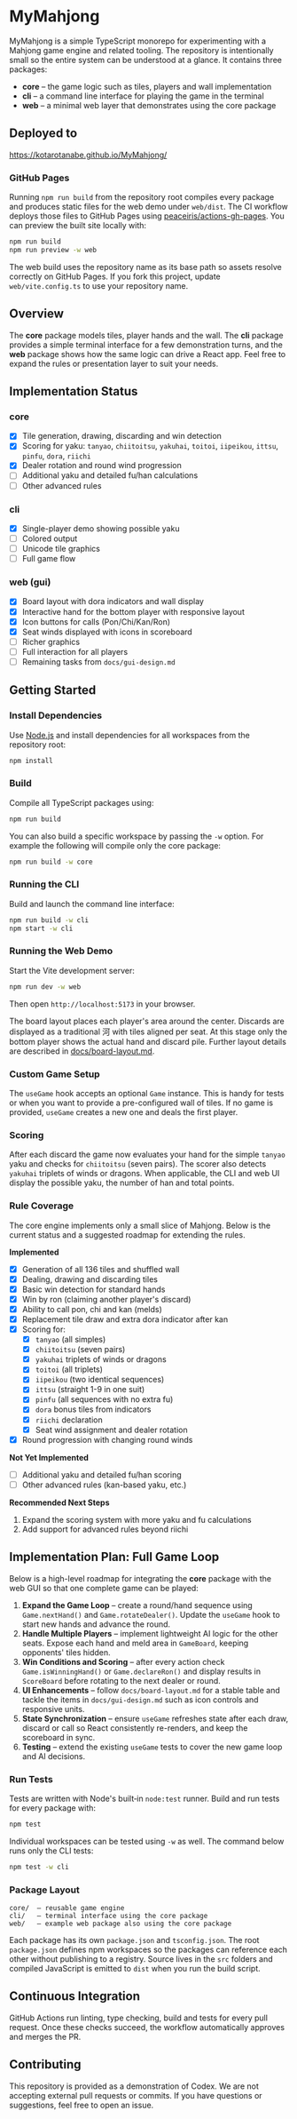 # MyMahjong

MyMahjong is a simple TypeScript monorepo for experimenting with a Mahjong game engine and related tooling.  The repository is intentionally small so the entire system can be understood at a glance.  It contains three packages:

- **core** – the game logic such as tiles, players and wall implementation
- **cli** – a command line interface for playing the game in the terminal
- **web** – a minimal web layer that demonstrates using the core package

## Deployed to

https://kotarotanabe.github.io/MyMahjong/

### GitHub Pages

Running `npm run build` from the repository root compiles every package and
produces static files for the web demo under `web/dist`. The CI workflow deploys
those files to GitHub Pages using
[peaceiris/actions-gh-pages](https://github.com/peaceiris/actions-gh-pages).
You can preview the built site locally with:

```bash
npm run build
npm run preview -w web
```

The web build uses the repository name as its base path so assets resolve
correctly on GitHub Pages. If you fork this project, update `web/vite.config.ts`
to use your repository name.


## Overview

The **core** package models tiles, player hands and the wall.  The **cli**
package provides a simple terminal interface for a few demonstration turns, and
the **web** package shows how the same logic can drive a React app.  Feel free
to expand the rules or presentation layer to suit your needs.

## Implementation Status

### core

- [x] Tile generation, drawing, discarding and win detection
- [x] Scoring for yaku: `tanyao`, `chiitoitsu`, `yakuhai`, `toitoi`, `iipeikou`, `ittsu`, `pinfu`, `dora`, `riichi`
- [x] Dealer rotation and round wind progression
- [ ] Additional yaku and detailed fu/han calculations
- [ ] Other advanced rules

### cli

- [x] Single-player demo showing possible yaku
- [ ] Colored output
- [ ] Unicode tile graphics
- [ ] Full game flow

### web (gui)

- [x] Board layout with dora indicators and wall display
- [x] Interactive hand for the bottom player with responsive layout
- [x] Icon buttons for calls (Pon/Chi/Kan/Ron)
- [x] Seat winds displayed with icons in scoreboard
- [ ] Richer graphics
- [ ] Full interaction for all players
- [ ] Remaining tasks from `docs/gui-design.md`

## Getting Started

### Install Dependencies

Use [Node.js](https://nodejs.org/) and install dependencies for all workspaces from the repository root:

```bash
npm install
```

### Build

Compile all TypeScript packages using:

```bash
npm run build
```

You can also build a specific workspace by passing the `-w` option. For example
the following will compile only the core package:

```bash
npm run build -w core
```
### Running the CLI

Build and launch the command line interface:

```bash
npm run build -w cli
npm start -w cli
```

### Running the Web Demo

Start the Vite development server:

```bash
npm run dev -w web
```

Then open `http://localhost:5173` in your browser.

The board layout places each player's area around the center. Discards are displayed as a traditional 河 with tiles aligned per seat. At this stage only
the bottom player shows the actual hand and discard pile. Further layout details
are described in [docs/board-layout.md](docs/board-layout.md).

### Custom Game Setup

The `useGame` hook accepts an optional `Game` instance. This is handy for tests
or when you want to provide a pre-configured wall of tiles. If no game is
provided, `useGame` creates a new one and deals the first player.

### Scoring

After each discard the game now evaluates your hand for the simple `tanyao` yaku
and checks for `chiitoitsu` (seven pairs). The scorer also detects `yakuhai`
triplets of winds or dragons.
When applicable, the CLI and web UI display the possible yaku, the number of han
and total points.

### Rule Coverage

The core engine implements only a small slice of Mahjong. Below is the current
status and a suggested roadmap for extending the rules.

**Implemented**

- [x] Generation of all 136 tiles and shuffled wall
- [x] Dealing, drawing and discarding tiles
- [x] Basic win detection for standard hands
- [x] Win by ron (claiming another player's discard)
- [x] Ability to call pon, chi and kan (melds)
- [x] Replacement tile draw and extra dora indicator after kan
- [x] Scoring for:
  - [x] `tanyao` (all simples)
  - [x] `chiitoitsu` (seven pairs)
  - [x] `yakuhai` triplets of winds or dragons
  - [x] `toitoi` (all triplets)
  - [x] `iipeikou` (two identical sequences)
  - [x] `ittsu` (straight 1-9 in one suit)
  - [x] `pinfu` (all sequences with no extra fu)
  - [x] `dora` bonus tiles from indicators
  - [x] `riichi` declaration
  - [x] Seat wind assignment and dealer rotation
- [x] Round progression with changing round winds

**Not Yet Implemented**

- [ ] Additional yaku and detailed fu/han scoring
- [ ] Other advanced rules (kan-based yaku, etc.)

**Recommended Next Steps**

1. Expand the scoring system with more yaku and fu calculations
2. Add support for advanced rules beyond riichi

## Implementation Plan: Full Game Loop

Below is a high-level roadmap for integrating the **core** package with the
web GUI so that one complete game can be played:

1. **Expand the Game Loop** – create a round/hand sequence using
   `Game.nextHand()` and `Game.rotateDealer()`.
   Update the `useGame` hook to start new hands and advance the round.
2. **Handle Multiple Players** – implement lightweight AI logic for the other
   seats. Expose each hand and meld area in `GameBoard`, keeping opponents'
   tiles hidden.
3. **Win Conditions and Scoring** – after every action check
   `Game.isWinningHand()` or `Game.declareRon()` and display results in
   `ScoreBoard` before rotating to the next dealer or round.
4. **UI Enhancements** – follow `docs/board-layout.md` for a stable table and
   tackle the items in `docs/gui-design.md` such as icon controls and responsive
   units.
5. **State Synchronization** – ensure `useGame` refreshes state after each draw,
   discard or call so React consistently re-renders, and keep the scoreboard in
   sync.
6. **Testing** – extend the existing `useGame` tests to cover the new game loop
   and AI decisions.


### Run Tests

Tests are written with Node's built‑in `node:test` runner. Build and run tests for every package with:

```bash
npm test
```

Individual workspaces can be tested using `-w` as well. The command below runs only the CLI tests:

```bash
npm test -w cli
```

### Package Layout

```
core/  – reusable game engine
cli/   – terminal interface using the core package
web/   – example web package also using the core package
```

Each package has its own `package.json` and `tsconfig.json`. The root
`package.json` defines npm workspaces so the packages can reference each other
without publishing to a registry. Source lives in the `src` folders and compiled
JavaScript is emitted to `dist` when you run the build script.

## Continuous Integration

GitHub Actions run linting, type checking, build and tests for every pull request.
Once these checks succeed, the workflow automatically approves and merges the PR.

## Contributing

This repository is provided as a demonstration of Codex. We are not accepting
external pull requests or commits. If you have questions or suggestions, feel
free to open an issue.

